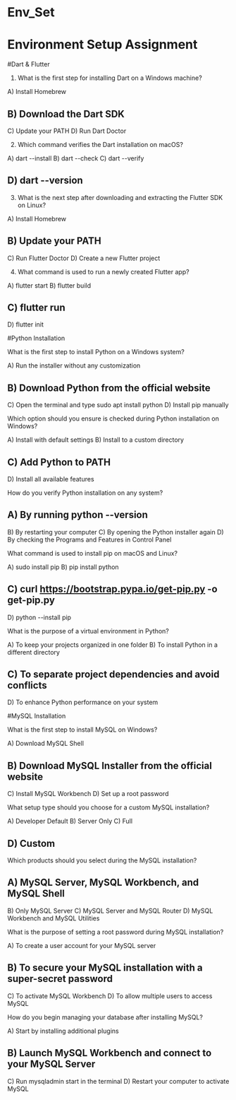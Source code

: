 # Env_Set

# Environment Setup Assignment

#Dart & Flutter

1. What is the first step for installing Dart on a Windows machine?

A) Install Homebrew
## B) Download the Dart SDK
C) Update your PATH
D) Run Dart Doctor


2. Which command verifies the Dart installation on macOS?

A) dart --install
B) dart --check
C) dart --verify
## D) dart --version


3. What is the next step after downloading and extracting the Flutter SDK on Linux?

A) Install Homebrew
## B) Update your PATH
C) Run Flutter Doctor
D) Create a new Flutter project


4. What command is used to run a newly created Flutter app?

A) flutter start
B) flutter build
## C) flutter run
D) flutter init


#Python Installation

What is the first step to install Python on a Windows system?

A) Run the installer without any customization
## B) Download Python from the official website
C) Open the terminal and type sudo apt install python
D) Install pip manually

Which option should you ensure is checked during Python installation on Windows?

A) Install with default settings
B) Install to a custom directory
## C) Add Python to PATH
D) Install all available features

How do you verify Python installation on any system?

## A) By running python --version
B) By restarting your computer
C) By opening the Python installer again
D) By checking the Programs and Features in Control Panel

What command is used to install pip on macOS and Linux?

A) sudo install pip
B) pip install python
## C) curl https://bootstrap.pypa.io/get-pip.py -o get-pip.py
D) python --install pip

What is the purpose of a virtual environment in Python?

A) To keep your projects organized in one folder
B) To install Python in a different directory
## C) To separate project dependencies and avoid conflicts
D) To enhance Python performance on your system

#MySQL Installation

What is the first step to install MySQL on Windows?

A) Download MySQL Shell
## B) Download MySQL Installer from the official website
C) Install MySQL Workbench
D) Set up a root password

What setup type should you choose for a custom MySQL installation?

A) Developer Default
B) Server Only
C) Full
## D) Custom

Which products should you select during the MySQL installation?

## A) MySQL Server, MySQL Workbench, and MySQL Shell
B) Only MySQL Server
C) MySQL Server and MySQL Router
D) MySQL Workbench and MySQL Utilities

What is the purpose of setting a root password during MySQL installation?

A) To create a user account for your MySQL server
## B) To secure your MySQL installation with a super-secret password
C) To activate MySQL Workbench
D) To allow multiple users to access MySQL

How do you begin managing your database after installing MySQL?

A) Start by installing additional plugins
## B) Launch MySQL Workbench and connect to your MySQL Server
C) Run mysqladmin start in the terminal
D) Restart your computer to activate MySQL

